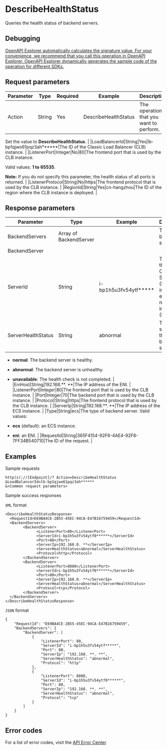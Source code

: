 # DescribeHealthStatus

Queries the health status of backend servers.

## Debugging

[OpenAPI Explorer automatically calculates the signature value. For your convenience, we recommend that you call this operation in OpenAPI Explorer. OpenAPI Explorer dynamically generates the sample code of the operation for different SDKs.](https://api.aliyun.com/#product=Slb&api=DescribeHealthStatus&type=RPC&version=2014-05-15)

## Request parameters

|Parameter|Type|Required|Example|Description|
|---------|----|--------|-------|-----------|
|Action|String|Yes|DescribeHealthStatus|The operation that you want to perform.

 Set the value to **DescribeHealthStatus**. |
|LoadBalancerId|String|Yes|lb-bp1qjwo61pqz3ah\*\*\*\*\*\*|The ID of the Classic Load Balancer \(CLB\) instance. |
|ListenerPort|Integer|No|80|The frontend port that is used by the CLB instance.

 Valid values: **1 to 65535**.

 **Note:** If you do not specify this parameter, the health status of all ports is returned. |
|ListenerProtocol|String|No|https|The frontend protocol that is used by the CLB instance. |
|RegionId|String|Yes|cn-hangzhou|The ID of the region where the CLB instance is deployed. |

## Response parameters

|Parameter|Type|Example|Description|
|---------|----|-------|-----------|
|BackendServers|Array of BackendServer| |The list of backend servers. |
|BackendServer| | | |
|ServerId|String|i-bp1h5u3fv54ytf\*\*\*\*\*|The ID of the Elastic Compute Service \(ECS\) instance or elastic network interface \(ENI\). |
|ServerHealthStatus|String|abnormal|The health status of the backend server:

 -   **normal**: The backend server is healthy.
-   **abnormal**: The backend server is unhealthy.
-   **unavailable**: The health check is not completed. |
|EniHost|String|192.168.\*\*. \*\*|The IP address of the ENI. |
|ListenerPort|Integer|80|The frontend port that is used by the CLB instance. |
|Port|Integer|70|The backend port that is used by the CLB instance. |
|Protocol|String|https|The frontend protocol that is used by the CLB instance. |
|ServerIp|String|192.168.\*\*. \*\*|The IP address of the ECS instance. |
|Type|String|ecs|The type of backend server. Valid values:

 -   **ecs** \(default\): an ECS instance.
-   **eni**: an ENI. |
|RequestId|String|365F4154-92F6-4AE4-92F8-7FF34B540710|The ID of the request. |

## Examples

Sample requests

```
http(s)://[Endpoint]/? Action=DescribeHealthStatus
&LoadBalancerId=lb-bp1qjwo61pqz3ah******
&<Common request parameters>
```

Sample success responses

`XML` format

```
<DescribeHealthStatusResponse>
  <RequestId>E69BA4CE-2B55-45EC-94CA-E47B16759459</RequestId>
  <BackendServers>
        <BackendServer>
              <ListenerPort>80</ListenerPort>
              <ServerId>i-bp1h5u3fv54ytf0******</ServerId>
              <Port>80</Port>
              <ServerIp>192.168.0. **</ServerIp>
              <ServerHealthStatus>abnormal</ServerHealthStatus>
              <Protocol>http</Protocol>
        </BackendServer>
        <BackendServer>
              <ListenerPort>8080</ListenerPort>
              <ServerId>i-bp1h5u3fv54ytf0******</ServerId>
              <Port>80</Port>
              <ServerIp>192.168.0. **</ServerIp>
              <ServerHealthStatus>abnormal</ServerHealthStatus>
              <Protocol>tcp</Protocol>
        </BackendServer>
  </BackendServers>
</DescribeHealthStatusResponse>
```

`JSON` format

```
{
    "RequestId": "E69BA4CE-2B55-45EC-94CA-E47B16759459", 
    "BackendServers": {
        "BackendServer": [
            {
                "ListenerPort": 80, 
                "ServerId": "i-bp1h5u3fv54ytf*****", 
                "Port": 80, 
                "ServerIp": "192.168. **. **", 
                "ServerHealthStatus": "abnormal", 
                "Protocol": "http"
            }, 
            {
                "ListenerPort": 8080, 
                "ServerId": "i-bp1h5u3fv54ytf0******", 
                "Port": 80, 
                "ServerIp": "192.168. **. **", 
                "ServerHealthStatus": "abnormal", 
                "Protocol": "tcp"
            }
        ]
    }
}
```

## Error codes

For a list of error codes, visit the [API Error Center](https://error-center.alibabacloud.com/status/product/Slb).

